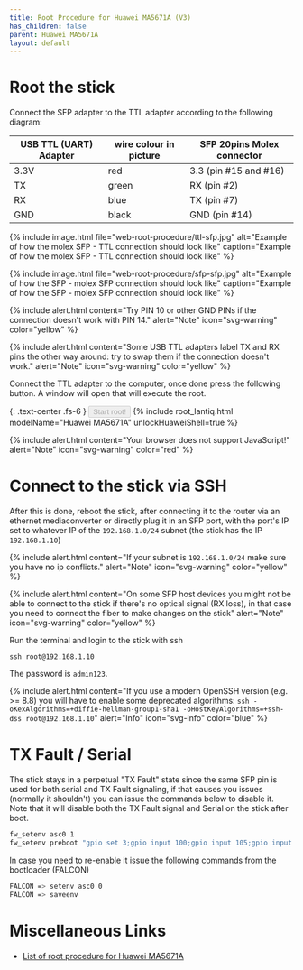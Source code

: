 ```yaml
---
title: Root Procedure for Huawei MA5671A (V3)
has_children: false
parent: Huawei MA5671A
layout: default
---
```


# Root the stick

Connect the SFP adapter to the TTL adapter according to the following diagram:

| USB TTL (UART) Adapter | wire colour in picture | SFP 20pins Molex connector |
| ---------------------- | ---------------------- | -------------------------- |
| 3.3V                   | red                    | 3.3 (pin #15 and #16)       |
| TX                     | green                  | RX (pin #2)                |
| RX                     | blue                   | TX (pin #7)                |
| GND                    | black                  | GND (pin #14)              |

{% include image.html file="web-root-procedure/ttl-sfp.jpg" alt="Example of how the molex SFP - TTL connection should look like" caption="Example of how the molex SFP - TTL connection should look like" %}

{% include image.html file="web-root-procedure/sfp-sfp.jpg" alt="Example of how the SFP - molex SFP connection should look like" caption="Example of how the SFP - molex SFP connection should look like" %}

{% include alert.html content="Try PIN 10 or other GND PINs if the connection doesn't work with PIN 14." alert="Note" icon="svg-warning" color="yellow" %}

{% include alert.html content="Some USB TTL adapters label TX and RX pins the other way around: try to swap them if the connection doesn't work." alert="Note" icon="svg-warning" color="yellow" %}

Connect the TTL adapter to the computer, once done press the following button. A window will open that will execute the root.

{: .text-center .fs-6 }
<button id="start-button" class="btn btn-blue" data-jtd-toogle="modal" data-jtd-target="#root-modal" disabled>Start root!</button>
{% include root_lantiq.html modelName="Huawei MA5671A" unlockHuaweiShell=true %}

<div id="browser-error" style="display:none">{% include alert.html content="This browser is not compatible with the web-root procedure. See the <a href='https://developer.mozilla.org/en-US/docs/Web/API/Web_Serial_API#browser_compatibility'>Browser compatibility</a>" alert="Note"  icon="svg-warning" color="red" %}</div>
<noscript>
{% include alert.html content="Your browser does not support JavaScript!" alert="Note"  icon="svg-warning" color="red" %}
</noscript>


# Connect to the stick via SSH

After this is done, reboot the stick, after connecting it to the router via an ethernet mediaconverter or directly plug it in an SFP port, with the port's IP set to whatever IP of the `192.168.1.0/24` subnet (the stick has the IP `192.168.1.10`)

{% include alert.html content="If your subnet is `192.168.1.0/24` make sure you have no ip conflicts." alert="Note" icon="svg-warning" color="yellow" %}

{% include alert.html content="On some SFP host devices you might not be able to connect to the stick if there's no optical signal (RX loss), in that case you need to connect the fiber to make changes on the stick" alert="Note" icon="svg-warning" color="yellow" %}

Run the terminal and login to the stick with ssh

```shell
ssh root@192.168.1.10
```

The password is `admin123`.

{% include alert.html content="If you use a modern OpenSSH version (e.g. >= 8.8) you will have to enable some deprecated algorithms: `ssh -oKexAlgorithms=+diffie-hellman-group1-sha1 -oHostKeyAlgorithms=+ssh-dss root@192.168.1.10`" alert="Info" icon="svg-info" color="blue" %}

# TX Fault / Serial

The stick stays in a perpetual "TX Fault" state since the same SFP pin is used for both serial and TX Fault signaling, if that causes you issues (normally it shouldn't) you can issue the commands below to disable it. Note that it will disable both the TX Fault signal and Serial on the stick after boot.

```sh
fw_setenv asc0 1
fw_setenv preboot "gpio set 3;gpio input 100;gpio input 105;gpio input 106;gpio input 107;gpio input 108"
```

In case you need to re-enable it issue the following commands from the bootloader (FALCON)

```sh
FALCON => setenv asc0 0
FALCON => saveenv
```

# Miscellaneous Links
- [List of root procedure for Huawei MA5671A](/ont-huawei-ma5671a-root)
